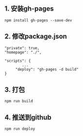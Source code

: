## 1. 安装gh-pages

```shell
npm install gh-pages --save-dev
```

## 2. 修改package.json

```shell
"private": true,
"homepage": "./",  

"scripts": {
        ...
     "deploy": "gh-pages -d build"
} 
```

## 3. 打包

```shell
npm run build
```

## 4. 推送到github

```shell
npm run deploy
```


